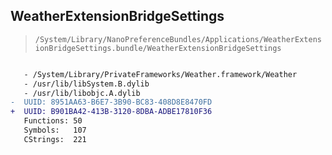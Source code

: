 ## WeatherExtensionBridgeSettings

> `/System/Library/NanoPreferenceBundles/Applications/WeatherExtensionBridgeSettings.bundle/WeatherExtensionBridgeSettings`

```diff

   - /System/Library/PrivateFrameworks/Weather.framework/Weather
   - /usr/lib/libSystem.B.dylib
   - /usr/lib/libobjc.A.dylib
-  UUID: 8951AA63-B6E7-3B90-BC83-408D8E8470FD
+  UUID: B901BA42-413B-3120-8DBA-ADBE17810F36
   Functions: 50
   Symbols:   107
   CStrings:  221

```
